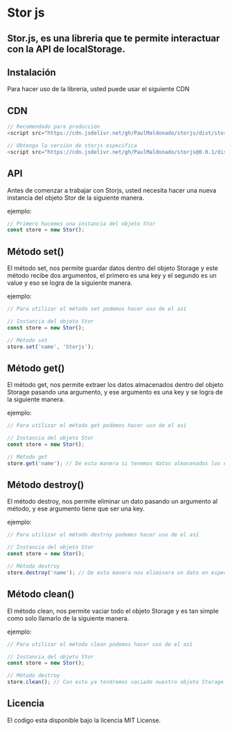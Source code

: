 # Stor js

## Stor.js, es una libreria que te permite interactuar con la API de localStorage.

## Instalación

Para hacer uso de la libreria, usted puede usar el siguiente CDN

## CDN

```javascript
// Recomendado para producción
<script src="https://cdn.jsdelivr.net/gh/PaulMaldonado/storjs/dist/stor.min.js"></script>

// Obtenga la versión de storjs especifica
<script src="https://cdn.jsdelivr.net/gh/PaulMaldonado/storjs@0.0.1/dist/stor.min.js"></script>
```

## API

Antes de comenzar a trabajar con Storjs, usted necesita hacer una nueva instancia del objeto Stor de la siguiente manera.

ejemplo:

```javascript
// Primero hacemos una instancia del objeto Stor
const store = new Stor();
```

## Método set()

El método set, nos permite guardar datos dentro del objeto Storage y este método recibe dos argumentos, el primero es una key y el segundo es un value y eso se logra de la siguiente manera.

ejemplo:

```javascript
// Para utilizar el método set podemos hacer uso de el así

// Instancia del objeto Stor
const store = new Stor();

// Método set
store.set('name', 'Storjs');
```

## Método get()

El método get, nos permite extraer los datos almacenados dentro del objeto Storage pasando una argumento, y ese argumento es una key y se logra de la siguiente manera.

ejemplo:

```javascript
// Para utilizar el método get podemos hacer uso de el así

// Instancia del objeto Stor
const store = new Stor();

// Método get
store.get('name'); // De esta manera si tenemos datos almacenados los extraera
```

## Método destroy()

El método destroy, nos permite eliminar un dato pasando un argumento al método, y ese argumento tiene que ser una key.

ejemplo:


```javascript
// Para utilizar el método destroy podemos hacer uso de el así

// Instancia del objeto Stor
const store = new Stor();

// Método destroy
store.destroy('name'); // De esta manera nos eliminara un dato en especifico, que contenga esa key
```

## Método clean()

El método clean, nos permite vaciar todo el objeto Storage y es tan simple como solo llamarlo de la siguiente manera.

ejemplo:

```javascript
// Para utilizar el método clean podemos hacer uso de el así

// Instancia del objeto Stor
const store = new Stor();

// Método destroy
store.clean(); // Con esto ya tendremos vaciado nuestro objeto Storage. 
```

## Licencia

El codigo esta disponible bajo la licencia MIT License.